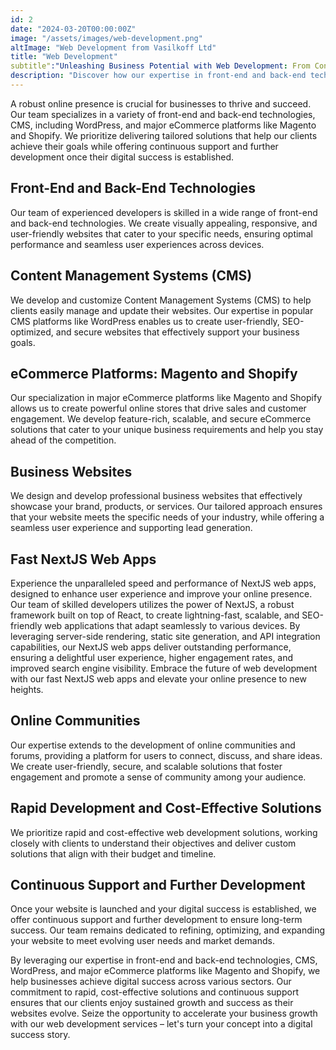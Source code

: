 ```yaml
---
id: 2
date: "2024-03-20T00:00:00Z"
image: "/assets/images/web-development.png"
altImage: "Web Development from Vasilkoff Ltd"
title: "Web Development"
subtitle":"Unleashing Business Potential with Web Development: From Concept to Digital Success"
description: "Discover how our expertise in front-end and back-end technologies, CMS, WordPress, and major eCommerce platforms like Magento and Shopify can drive growth in your business."
---
```

A robust online presence is crucial for businesses to thrive and succeed. Our team specializes in a variety of front-end and back-end technologies, CMS, including WordPress, and major eCommerce platforms like Magento and Shopify. We prioritize delivering tailored solutions that help our clients achieve their goals while offering continuous support and further development once their digital success is established.

## Front-End and Back-End Technologies
Our team of experienced developers is skilled in a wide range of front-end and back-end technologies. We create visually appealing, responsive, and user-friendly websites that cater to your specific needs, ensuring optimal performance and seamless user experiences across devices.

## Content Management Systems (CMS)
We develop and customize Content Management Systems (CMS) to help clients easily manage and update their websites. Our expertise in popular CMS platforms like WordPress enables us to create user-friendly, SEO-optimized, and secure websites that effectively support your business goals.

## eCommerce Platforms: Magento and Shopify
Our specialization in major eCommerce platforms like Magento and Shopify allows us to create powerful online stores that drive sales and customer engagement. We develop feature-rich, scalable, and secure eCommerce solutions that cater to your unique business requirements and help you stay ahead of the competition.

## Business Websites
We design and develop professional business websites that effectively showcase your brand, products, or services. Our tailored approach ensures that your website meets the specific needs of your industry, while offering a seamless user experience and supporting lead generation.

## Fast NextJS Web Apps
Experience the unparalleled speed and performance of NextJS web apps, designed to enhance user experience and improve your online presence. Our team of skilled developers utilizes the power of NextJS, a robust framework built on top of React, to create lightning-fast, scalable, and SEO-friendly web applications that adapt seamlessly to various devices. By leveraging server-side rendering, static site generation, and API integration capabilities, our NextJS web apps deliver outstanding performance, ensuring a delightful user experience, higher engagement rates, and improved search engine visibility. Embrace the future of web development with our fast NextJS web apps and elevate your online presence to new heights.

## Online Communities
Our expertise extends to the development of online communities and forums, providing a platform for users to connect, discuss, and share ideas. We create user-friendly, secure, and scalable solutions that foster engagement and promote a sense of community among your audience.

## Rapid Development and Cost-Effective Solutions
We prioritize rapid and cost-effective web development solutions, working closely with clients to understand their objectives and deliver custom solutions that align with their budget and timeline.

## Continuous Support and Further Development
Once your website is launched and your digital success is established, we offer continuous support and further development to ensure long-term success. Our team remains dedicated to refining, optimizing, and expanding your website to meet evolving user needs and market demands.


By leveraging our expertise in front-end and back-end technologies, CMS, WordPress, and major eCommerce platforms like Magento and Shopify, we help businesses achieve digital success across various sectors. Our commitment to rapid, cost-effective solutions and continuous support ensures that our clients enjoy sustained growth and success as their websites evolve. Seize the opportunity to accelerate your business growth with our web development services – let's turn your concept into a digital success story.

